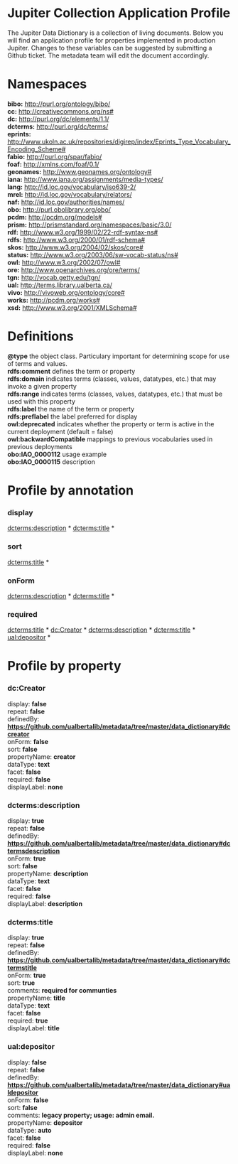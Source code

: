 # Jupiter Collection Application Profile

The Jupiter Data Dictionary is a collection of living documents. Below you will find an application profile for properties implemented in production Jupiter. Changes to these variables can be suggested by submitting a Github ticket. The metadata team will edit the document accordingly.

# Namespaces  
**bibo:** http://purl.org/ontology/bibo/  
**cc:** http://creativecommons.org/ns#  
**dc:** http://purl.org/dc/elements/1.1/  
**dcterms:** http://purl.org/dc/terms/  
**eprints:** http://www.ukoln.ac.uk/repositories/digirep/index/Eprints_Type_Vocabulary_Encoding_Scheme#  
**fabio:** http://purl.org/spar/fabio/  
**foaf:** http://xmlns.com/foaf/0.1/  
**geonames:** http://www.geonames.org/ontology#  
**iana:** http://www.iana.org/assignments/media-types/  
**lang:** http://id.loc.gov/vocabulary/iso639-2/  
**mrel:** http://id.loc.gov/vocabulary/relators/  
**naf:** http://id.loc.gov/authorities/names/  
**obo:** http://purl.obolibrary.org/obo/  
**pcdm:** http://pcdm.org/models#  
**prism:** http://prismstandard.org/namespaces/basic/3.0/  
**rdf:** http://www.w3.org/1999/02/22-rdf-syntax-ns#  
**rdfs:** http://www.w3.org/2000/01/rdf-schema#  
**skos:** http://www.w3.org/2004/02/skos/core#  
**status:** http://www.w3.org/2003/06/sw-vocab-status/ns#  
**owl:** http://www.w3.org/2002/07/owl#  
**ore:** http://www.openarchives.org/ore/terms/  
**tgn:** http://vocab.getty.edu/tgn/  
**ual:** http://terms.library.ualberta.ca/  
**vivo:** http://vivoweb.org/ontology/core#  
**works:** http://pcdm.org/works#  
**xsd:** http://www.w3.org/2001/XMLSchema#  

# Definitions

   **@type** the object class. Particulary important for determining scope for use of terms and values.  
   **rdfs:comment** defines the term or property  
   **rdfs:domain** indicates terms (classes, values, datatypes, etc.) that may invoke a given property  
   **rdfs:range** indicates terms (classes, values, datatypes, etc.) that must be used with this property  
   **rdfs:label** the name of the term or property  
   **rdfs:preflabel** the label preferred for display  
   **owl:deprecated** indicates whether the property or term is active in the current deployment (default = false)  
   **owl:backwardCompatible** mappings to previous vocabularies used in previous deployments  
   **obo:IAO_0000112** usage example  
   **obo:IAO_0000115** description  

# Profile by annotation
### display  
 [dcterms:description](https://github.com/ualbertalib/metadata/tree/master/data_dictionary#dctermsdescription) *
 [dcterms:title](https://github.com/ualbertalib/metadata/tree/master/data_dictionary#dctermstitle) *
### sort  
 [dcterms:title](https://github.com/ualbertalib/metadata/tree/master/data_dictionary#dctermstitle) *
### onForm  
 [dcterms:description](https://github.com/ualbertalib/metadata/tree/master/data_dictionary#dctermsdescription) *
 [dcterms:title](https://github.com/ualbertalib/metadata/tree/master/data_dictionary#dctermstitle) *
### required  
 [dcterms:title](https://github.com/ualbertalib/metadata/tree/master/data_dictionary#dctermstitle) *
 [dc:Creator](https://github.com/ualbertalib/metadata/tree/master/data_dictionary#dccreator) *
 [dcterms:description](https://github.com/ualbertalib/metadata/tree/master/data_dictionary#dctermsdescription) *
 [dcterms:title](https://github.com/ualbertalib/metadata/tree/master/data_dictionary#dctermstitle) *
 [ual:depositor](https://github.com/ualbertalib/metadata/tree/master/data_dictionary#ualdepositor) *

# Profile by property

### dc:Creator  
display: **false**  
repeat: **false**  
definedBy: **https://github.com/ualbertalib/metadata/tree/master/data_dictionary#dccreator**  
onForm: **false**  
sort: **false**  
propertyName: **creator**  
dataType: **text**  
facet: **false**  
required: **false**  
displayLabel: **none**  
### dcterms:description  
display: **true**  
repeat: **false**  
definedBy: **https://github.com/ualbertalib/metadata/tree/master/data_dictionary#dctermsdescription**  
onForm: **true**  
sort: **false**  
propertyName: **description**  
dataType: **text**  
facet: **false**  
required: **false**  
displayLabel: **description**  
### dcterms:title  
display: **true**  
repeat: **false**  
definedBy: **https://github.com/ualbertalib/metadata/tree/master/data_dictionary#dctermstitle**  
onForm: **true**  
sort: **true**  
comments: **required for communties**  
propertyName: **title**  
dataType: **text**  
facet: **false**  
required: **true**  
displayLabel: **title**  
### ual:depositor  
display: **false**  
repeat: **false**  
definedBy: **https://github.com/ualbertalib/metadata/tree/master/data_dictionary#ualdepositor**  
onForm: **false**  
sort: **false**  
comments: **legacy property; usage: admin email.**  
propertyName: **depositor**  
dataType: **auto**  
facet: **false**  
required: **false**  
displayLabel: **none**  
